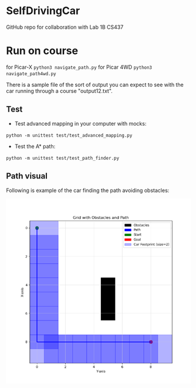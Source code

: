 # SelfDrivingCar
GitHub repo for collaboration with Lab 1B CS437

# Run on course
for Picar-X
`python3 navigate_path.py`
for Picar 4WD
`python3 navigate_path4wd.py`

There is a sample file of the sort of output you can expect to see with the car running through a course "output12.txt".

## Test
- Test advanced mapping in your computer with mocks:

`python -m unittest test/test_advanced_mapping.py`


- Test the A* path:

`python -m unittest test/test_path_finder.py`


## Path visual
Following is example of the car finding the path avoiding obstacles:

<img src="./car_footprint_figure.png" width="800px"/>
